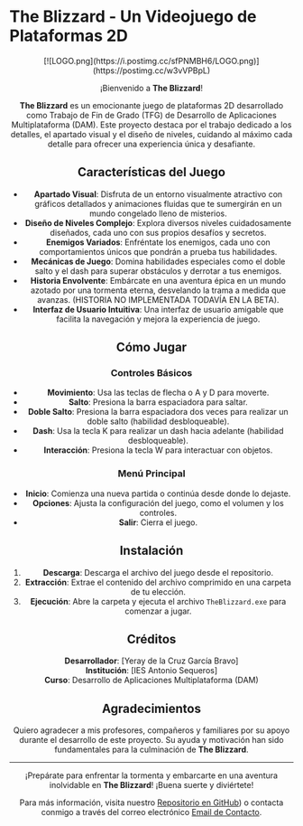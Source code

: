 # The Blizzard - Un Videojuego de Plataformas 2D

<center>[![LOGO.png](https://i.postimg.cc/sfPNMBH6/LOGO.png)](https://postimg.cc/w3vVPBpL)

¡Bienvenido a **The Blizzard**!

**The Blizzard** es un emocionante juego de plataformas 2D desarrollado como Trabajo de Fin de Grado (TFG) de Desarrollo de Aplicaciones Multiplataforma (DAM). Este proyecto destaca por el trabajo dedicado a los detalles, el apartado visual y el diseño de niveles, cuidando al máximo cada detalle para ofrecer una experiencia única y desafiante.

## Características del Juego

- **Apartado Visual**: Disfruta de un entorno visualmente atractivo con gráficos detallados y animaciones fluidas que te sumergirán en un mundo congelado lleno de misterios.
- **Diseño de Niveles Complejo**: Explora diversos niveles cuidadosamente diseñados, cada uno con sus propios desafíos y secretos.
- **Enemigos Variados**: Enfréntate los enemigos, cada uno con comportamientos únicos que pondrán a prueba tus habilidades.
- **Mecánicas de Juego**: Domina habilidades especiales como el doble salto y el dash para superar obstáculos y derrotar a tus enemigos.
- **Historia Envolvente**: Embárcate en una aventura épica en un mundo azotado por una tormenta eterna, desvelando la trama a medida que avanzas. (HISTORIA NO IMPLEMENTADA TODAVÍA EN LA BETA).
- **Interfaz de Usuario Intuitiva**: Una interfaz de usuario amigable que facilita la navegación y mejora la experiencia de juego.

## Cómo Jugar

### Controles Básicos

- **Movimiento**: Usa las teclas de flecha o A y D para moverte.
- **Salto**: Presiona la barra espaciadora para saltar.
- **Doble Salto**: Presiona la barra espaciadora dos veces para realizar un doble salto (habilidad desbloqueable).
- **Dash**: Usa la tecla K para realizar un dash hacia adelante (habilidad desbloqueable).
- **Interacción**: Presiona la tecla W para interactuar con objetos.

### Menú Principal

- **Inicio**: Comienza una nueva partida o continúa desde donde lo dejaste.
- **Opciones**: Ajusta la configuración del juego, como el volumen y los controles.
- **Salir**: Cierra el juego.

## Instalación

1. **Descarga**: Descarga el archivo del juego desde el repositorio.
2. **Extracción**: Extrae el contenido del archivo comprimido en una carpeta de tu elección.
3. **Ejecución**: Abre la carpeta y ejecuta el archivo `TheBlizzard.exe` para comenzar a jugar.

## Créditos

**Desarrollador**: [Yeray de la Cruz García Bravo]  
**Institución**: [IES Antonio Sequeros]  
**Curso**: Desarrollo de Aplicaciones Multiplataforma (DAM)

## Agradecimientos

Quiero agradecer a mis profesores, compañeros y familiares por su apoyo durante el desarrollo de este proyecto. Su ayuda y motivación han sido fundamentales para la culminación de **The Blizzard**.

---

¡Prepárate para enfrentar la tormenta y embarcarte en una aventura inolvidable en **The Blizzard**! ¡Buena suerte y diviértete!

Para más información, visita nuestro [Repositorio en GitHub](https://github.com/DeLaKruz/TFG-DAM-VIDEOJUEGO-THEBLIZZARD)) o contacta conmigo a través del correo electrónico [Email de Contacto](yerayg466@gmail.com).
